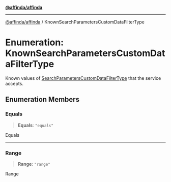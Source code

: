 [**@affinda/affinda**](../README.md)

***

[@affinda/affinda](../globals.md) / KnownSearchParametersCustomDataFilterType

# Enumeration: KnownSearchParametersCustomDataFilterType

Known values of [SearchParametersCustomDataFilterType](../type-aliases/SearchParametersCustomDataFilterType.md) that the service accepts.

## Enumeration Members

### Equals

> **Equals**: `"equals"`

Equals

***

### Range

> **Range**: `"range"`

Range
